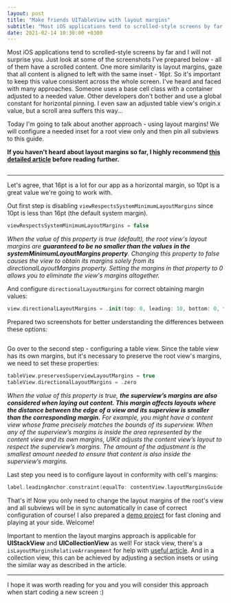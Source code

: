 ```yaml
---
layout: post
title: "Make friends UITableView with layout margins"
subtitle: "Most iOS applications tend to scrolled-style screens by far and I will not surprise you. Just look at some of the screenshots I've prepared below - all of them have a scrolled content. One more similarity is layout margins, gaze that all content is aligned to left with the same inset - 16pt."
date: 2021-02-14 10:30:00 +0300
---
```


Most iOS applications tend to scrolled-style screens by far and I will not surprise you. Just look at some of the screenshots I've prepared below - all of them have a scrolled content. One more similarity is layout margins, gaze that all content is aligned to left with the same inset - 16pt. So it's important to keep this value consistent across the whole screen. I've heard and faced with many approaches. Someone uses a base cell class with a container adjusted to a needed value. Other developers don't bother and use a global constant for horizontal pinning. I even saw an adjusted table view's origin.x value, but a scroll area suffers this way...

Today I'm going to talk about another approach - using layout margins! We will configure a needed inset for a root view only and then pin all subviews to this guide.


__If you haven't heard about layout margins so far, I highly recommend [this detailed article](https://blog.smartnsoft.com/layout-guide-margins-insets-and-safe-area-demystified-on-ios-10-11-d6e7246d7cb8) before reading further.__


<img class="centered post-img" srcset="/assets/img/articles/layout-margins/apps.png" alt="">

<hr>

Let's agree, that 16pt is a lot for our app as a horizontal margin, so 10pt is a great value we're going to work with.

Out first step is disabling `viewRespectsSystemMinimumLayoutMargins` since 10pt is less than 16pt (the default system margin).

```swift
viewRespectsSystemMinimumLayoutMargins = false
```

*When the value of this property is true (default), the root view's layout margins are **guaranteed to be no smaller than the values in the systemMinimumLayoutMargins property**. Changing this property to false causes the view to obtain its margins solely from its directionalLayoutMargins property. Setting the margins in that property to 0 allows you to eliminate the view's margins altogether.*

And configure `directionalLayoutMargins` for correct obtaining margin values:

```swift
view.directionalLayoutMargins = .init(top: 0, leading: 10, bottom: 0, trailing: 10)
```

Prepared two screenshots for better understanding the differences between these options:

<img class="centered post-img" srcset="/assets/img/articles/layout-margins/1.png" alt="">


Go over to the second step - configuring a table view. Since the table view has its own margins, but it's necessary to preserve the root view's margins, we need to set these properties:

```swift
tableView.preservesSuperviewLayoutMargins = true
tableView.directionalLayoutMargins = .zero
```

*When the value of this property is true, **the superview’s margins are also considered when laying out content. This margin affects layouts where the distance between the edge of a view and its superview is smaller than the corresponding margin.** For example, you might have a content view whose frame precisely matches the bounds of its superview. When any of the superview’s margins is inside the area represented by the content view and its own margins, UIKit adjusts the content view’s layout to respect the superview’s margins. The amount of the adjustment is the smallest amount needed to ensure that content is also inside the superview’s margins.*


Last step you need is to configure layout in conformity with cell's margins:

```swift
label.leadingAnchor.constraint(equalTo: contentView.layoutMarginsGuide.leadingAnchor).isActive = true
```

That's it! Now you only need to change the layout margins of the root's view and all subviews will be in sync automatically in case of correct configuration of course! I also prepared a [demo project](https://github.com/Otbivnoe/LayoutMargins) for fast cloning and playing at your side. Welcome!

Important to mention the layout margins approach is applicable for **UIStackView** and **UICollectionView** as well! For stack view, there's a `isLayoutMarginsRelativeArrangement` for help with [useful article](https://useyourloaf.com/blog/adding-padding-to-a-stack-view/). And in a collection view, this can be achieved by adjusting a section insets or using the similar way as described in the article.

<hr>

I hope it was worth reading for you and you will consider this approach when start coding a new screen :)